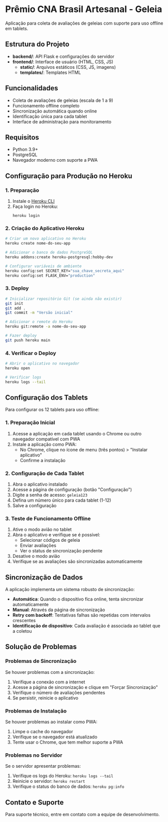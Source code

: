 # Prêmio CNA Brasil Artesanal - Geleia

Aplicação para coleta de avaliações de geleias com suporte para uso offline em tablets.

## Estrutura do Projeto

- **backend/**: API Flask e configurações do servidor
- **frontend/**: Interface de usuário (HTML, CSS, JS)
  - **static/**: Arquivos estáticos (CSS, JS, imagens)
  - **templates/**: Templates HTML

## Funcionalidades

- Coleta de avaliações de geleias (escala de 1 a 9)
- Funcionamento offline completo
- Sincronização automática quando online
- Identificação única para cada tablet
- Interface de administração para monitoramento

## Requisitos

- Python 3.9+
- PostgreSQL
- Navegador moderno com suporte a PWA

## Configuração para Produção no Heroku

### 1. Preparação

1. Instale o [Heroku CLI](https://devcenter.heroku.com/articles/heroku-cli)
2. Faça login no Heroku:
   ```
   heroku login
   ```

### 2. Criação do Aplicativo Heroku

```bash
# Criar um novo aplicativo no Heroku
heroku create nome-do-seu-app

# Adicionar o banco de dados PostgreSQL
heroku addons:create heroku-postgresql:hobby-dev

# Configurar variáveis de ambiente
heroku config:set SECRET_KEY="sua_chave_secreta_aqui"
heroku config:set FLASK_ENV="production"
```

### 3. Deploy

```bash
# Inicializar repositório Git (se ainda não existir)
git init
git add .
git commit -m "Versão inicial"

# Adicionar o remote do Heroku
heroku git:remote -a nome-do-seu-app

# Fazer deploy
git push heroku main
```

### 4. Verificar o Deploy

```bash
# Abrir o aplicativo no navegador
heroku open

# Verificar logs
heroku logs --tail
```

## Configuração dos Tablets

Para configurar os 12 tablets para uso offline:

### 1. Preparação Inicial

1. Acesse a aplicação em cada tablet usando o Chrome ou outro navegador compatível com PWA
2. Instale a aplicação como PWA:
   - No Chrome, clique no ícone de menu (três pontos) > "Instalar aplicativo"
   - Confirme a instalação

### 2. Configuração de Cada Tablet

1. Abra o aplicativo instalado
2. Acesse a página de configuração (botão "Configuração")
3. Digite a senha de acesso: `geleia123`
4. Defina um número único para cada tablet (1-12)
5. Salve a configuração

### 3. Teste de Funcionamento Offline

1. Ative o modo avião no tablet
2. Abra o aplicativo e verifique se é possível:
   - Selecionar códigos de geleia
   - Enviar avaliações
   - Ver o status de sincronização pendente
3. Desative o modo avião
4. Verifique se as avaliações são sincronizadas automaticamente

## Sincronização de Dados

A aplicação implementa um sistema robusto de sincronização:

- **Automática**: Quando o dispositivo fica online, tenta sincronizar automaticamente
- **Manual**: Através da página de sincronização
- **Retry com backoff**: Tentativas falhas são repetidas com intervalos crescentes
- **Identificação de dispositivo**: Cada avaliação é associada ao tablet que a coletou

## Solução de Problemas

### Problemas de Sincronização

Se houver problemas com a sincronização:

1. Verifique a conexão com a internet
2. Acesse a página de sincronização e clique em "Forçar Sincronização"
3. Verifique o número de avaliações pendentes
4. Se persistir, reinicie o aplicativo

### Problemas de Instalação

Se houver problemas ao instalar como PWA:

1. Limpe o cache do navegador
2. Verifique se o navegador está atualizado
3. Tente usar o Chrome, que tem melhor suporte a PWA

### Problemas no Servidor

Se o servidor apresentar problemas:

1. Verifique os logs do Heroku: `heroku logs --tail`
2. Reinicie o servidor: `heroku restart`
3. Verifique o status do banco de dados: `heroku pg:info`

## Contato e Suporte

Para suporte técnico, entre em contato com a equipe de desenvolvimento.
